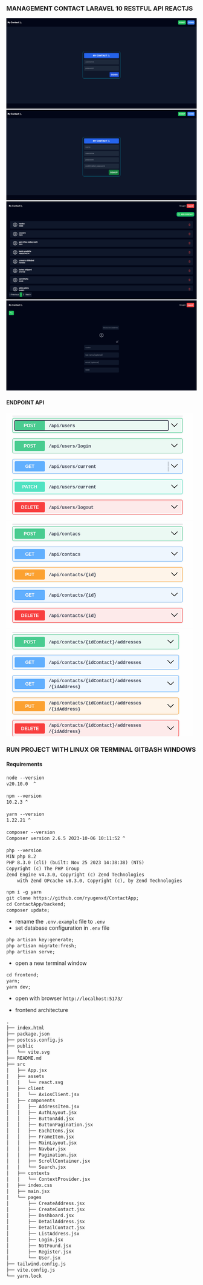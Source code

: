 ### MANAGEMENT CONTACT LARAVEL 10 RESTFUL API  REACTJS


![Login](/docs/screenshot/screencapture-localhost-5173-login-2023-12-14-11_56_27.png)
![Register](/docs/screenshot/screencapture-localhost-5173-register-2023-12-14-11_56_05.png)
![Contacts](/docs/screenshot/screencapture-localhost-5173-dashboard-2023-12-14-11_54_02.png)
![Detail](/docs/screenshot/screencapture-localhost-5173-contact-10-2023-12-14-11_55_18.png)


#### ENDPOINT API

![user](/docs/screenshot/api/user.png) ![contact](/docs/screenshot/api/contact.png) ![address](/docs/screenshot/api/address.png)


### RUN PROJECT WITH LINUX OR TERMINAL GITBASH WINDOWS

#### Requirements
```text
node --version
v20.10.0  ^

npm --version
10.2.3 ^

yarn --version
1.22.21 ^

composer --version
Composer version 2.6.5 2023-10-06 10:11:52 ^

php --version
MIN php 8.2
PHP 8.3.0 (cli) (built: Nov 25 2023 14:38:38) (NTS)
Copyright (c) The PHP Group
Zend Engine v4.3.0, Copyright (c) Zend Technologies
    with Zend OPcache v8.3.0, Copyright (c), by Zend Technologies
```


```shell
npm i -g yarn
git clone https://github.com/ryugenxd/ContactApp;
cd ContactApp/backend;
composer update;
```
- rename the ```.env.example``` file to ```.env```
- set database configuration in ```.env``` file

```shell
php artisan key:generate;
php artisan migrate:fresh;
php artisan serve;
```
- open a new terminal window

```shell
cd frontend;
yarn;
yarn dev;
```
- open with browser ```http://localhost:5173/```

- frontend architecture
```
.
├── index.html
├── package.json
├── postcss.config.js
├── public
│   └── vite.svg
├── README.md
├── src
│   ├── App.jsx
│   ├── assets
│   │   └── react.svg
│   ├── client
│   │   └── AxiosClient.jsx
│   ├── components
│   │   ├── AddressItem.jsx
│   │   ├── AuthLayout.jsx
│   │   ├── ButtonAdd.jsx
│   │   ├── ButtonPagination.jsx
│   │   ├── EachItems.jsx
│   │   ├── FrameItem.jsx
│   │   ├── MainLayout.jsx
│   │   ├── Navbar.jsx
│   │   ├── Pagination.jsx
│   │   ├── ScrollContainer.jsx
│   │   └── Search.jsx
│   ├── contexts
│   │   └── ContextProvider.jsx
│   ├── index.css
│   ├── main.jsx
│   └── pages
│       ├── CreateAddress.jsx
│       ├── CreateContact.jsx
│       ├── Dashboard.jsx
│       ├── DetailAddress.jsx
│       ├── DetailContact.jsx
│       ├── ListAddress.jsx
│       ├── Login.jsx
│       ├── NotFound.jsx
│       ├── Register.jsx
│       └── User.jsx
├── tailwind.config.js
├── vite.config.js
└── yarn.lock
```
